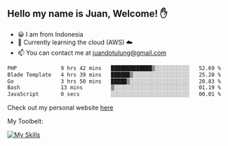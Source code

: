 ## Hello my name is Juan, Welcome! ✋

- 😀 I am from Indonesia
- 📖 Currently learning the cloud (AWS) ☁️
- 📫 You can contact me at juandotulung@gmail.com

<!--START_SECTION:waka-->

```txt
PHP              9 hrs 42 mins   █████████████▒░░░░░░░░░░░   52.69 %
Blade Template   4 hrs 39 mins   ██████▒░░░░░░░░░░░░░░░░░░   25.28 %
Go               3 hrs 50 mins   █████▒░░░░░░░░░░░░░░░░░░░   20.83 %
Bash             13 mins         ▒░░░░░░░░░░░░░░░░░░░░░░░░   01.19 %
JavaScript       0 secs          ░░░░░░░░░░░░░░░░░░░░░░░░░   00.01 %
```

<!--END_SECTION:waka-->

Check out my personal website [here](https://juanchristian.com)

My Toolbelt:

[![My Skills](https://skillicons.dev/icons?i=go,js,ts,nodejs,express,react,nextjs,vue,tailwind,vite,html,css,python,php,aws,bash,linux,postgres,mysql,redis,kafka,docker,vercel,netlify,vscode,figma)](https://skillicons.dev)

